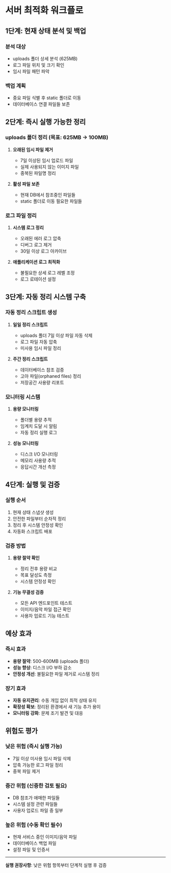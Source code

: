 # 서버 최적화 워크플로

## 1단계: 현재 상태 분석 및 백업

### 분석 대상
- uploads 폴더 상세 분석 (625MB)
- 로그 파일 위치 및 크기 확인
- 임시 파일 패턴 파악

### 백업 계획
- 중요 파일 식별 후 static 폴더로 이동
- 데이터베이스 연결 파일들 보존

## 2단계: 즉시 실행 가능한 정리

### uploads 폴더 정리 (목표: 625MB → 100MB)
1. **오래된 임시 파일 제거**
   - 7일 이상된 임시 업로드 파일
   - 실제 사용되지 않는 이미지 파일
   - 중복된 파일명 정리

2. **활성 파일 보존**
   - 현재 DB에서 참조중인 파일들
   - static 폴더로 이동 필요한 파일들

### 로그 파일 정리
1. **시스템 로그 정리**
   - 오래된 에러 로그 압축
   - 디버그 로그 제거
   - 30일 이상 로그 아카이브

2. **애플리케이션 로그 최적화**
   - 불필요한 상세 로그 레벨 조정
   - 로그 로테이션 설정

## 3단계: 자동 정리 시스템 구축

### 자동 정리 스크립트 생성
1. **일일 정리 스크립트**
   - uploads 폴더 7일 이상 파일 자동 삭제
   - 로그 파일 자동 압축
   - 미사용 임시 파일 정리

2. **주간 정리 스크립트**
   - 데이터베이스 참조 검증
   - 고아 파일(orphaned files) 정리
   - 저장공간 사용량 리포트

### 모니터링 시스템
1. **용량 모니터링**
   - 폴더별 용량 추적
   - 임계치 도달 시 알림
   - 자동 정리 실행 로그

2. **성능 모니터링**
   - 디스크 I/O 모니터링
   - 메모리 사용량 추적
   - 응답시간 개선 측정

## 4단계: 실행 및 검증

### 실행 순서
1. 현재 상태 스냅샷 생성
2. 안전한 파일부터 순차적 정리
3. 정리 후 시스템 안정성 확인
4. 자동화 스크립트 배포

### 검증 방법
1. **용량 절약 확인**
   - 정리 전후 용량 비교
   - 목표 달성도 측정
   - 시스템 안정성 확인

2. **기능 무결성 검증**
   - 모든 API 엔드포인트 테스트
   - 이미지/음악 파일 접근 확인
   - 사용자 업로드 기능 테스트

## 예상 효과

### 즉시 효과
- **용량 절약**: 500-600MB (uploads 폴더)
- **성능 향상**: 디스크 I/O 부하 감소
- **안정성 개선**: 불필요한 파일 제거로 시스템 정리

### 장기 효과
- **자동 유지관리**: 수동 개입 없이 최적 상태 유지
- **확장성 확보**: 정리된 환경에서 새 기능 추가 용이
- **모니터링 강화**: 문제 조기 발견 및 대응

## 위험도 평가

### 낮은 위험 (즉시 실행 가능)
- 7일 이상 미사용 임시 파일 삭제
- 압축 가능한 로그 파일 정리
- 중복 파일 제거

### 중간 위험 (신중한 검토 필요)
- DB 참조가 애매한 파일들
- 시스템 설정 관련 파일들
- 사용자 업로드 파일 중 일부

### 높은 위험 (수동 확인 필수)
- 현재 서비스 중인 이미지/음악 파일
- 데이터베이스 백업 파일
- 설정 파일 및 인증서

---

**실행 권장사항**: 낮은 위험 항목부터 단계적 실행 후 검증